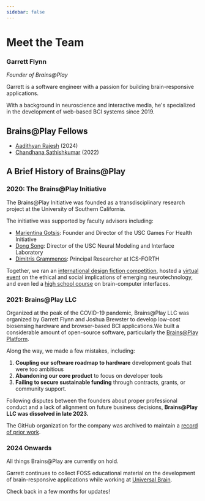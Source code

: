 ```yaml
---
sidebar: false
---
```


# Meet the Team
### Garrett Flynn
*Founder of Brains@Play*

Garrett is a software engineer with a passion for building brain-responsive applications.

With a background in neuroscience and interactive media, he's specialized in the development of web-based BCI systems since 2019.

## Brains@Play Fellows
- [Aadithyan Rajesh](https://www.linkedin.com/in/aadithyanrajesh/) (2024)
- [Chandhana Sathishkumar](https://www.linkedin.com/in/chandhanas/) (2022)

## A Brief History of Brains@Play
### 2020: The Brains@Play Initiative
The Brains@Play Initiative was founded as a transdisciplinary research project at the University of Southern California.

The initiative was supported by faculty advisors including:
- [Marientina Gotsis](https://www.linkedin.com/in/marientina-gotsis-24041a5/): Founder and Director of the USC Games For Health Initiative
- [Dong Song](https://www.linkedin.com/in/dong-song-159aa221/): Director of the USC Neural Modeling and Interface Laboratory
- [Dimitris Grammenos](https://www.linkedin.com/in/dgrammenos/): Principal Researcher at ICS-FORTH

Together, we ran an [international design fiction competition](/projects/initiative/brains-and-games-competition.md), hosted a [virtual event](/projects/initiative/livewire.md) on the ethical and social implications of emerging neurotechnology, and even led a [high school course](/projects/initiative/brains-at-play-course.md) on brain-computer interfaces.

### 2021: Brains@Play LLC

Organized at the peak of the COVID-19 pandemic, Brains@Play LLC was organized by Garrett Flynn and Joshua Brewster to develop low-cost biosensing hardware and browser-based BCI applications.We built a considerable amount of open-source software, particularly the [Brains@Play Platform](https://app.brainsatplay.com).

Along the way, we made a few mistakes, including:
1. **Coupling our software roadmap to hardware** development goals that were too ambitious
2. **Abandoning our core product** to focus on developer tools
3. **Failing to secure sustainable funding** through contracts, grants, or community support.

Following disputes between the founders about proper professional conduct and a lack of alignment on future business decisions, **Brains@Play LLC was dissolved in late 2023.**

The GitHub organization for the company was archived to maintain a [record of prior work](https://github.com/brainsatplay).

### 2024 Onwards
All things Brains@Play are currently on hold.

Garrett continues to collect FOSS educational material on the development of brain-responsive applications while working at [Universal Brain](https://www.universal-brain.com/).

Check back in a few months for updates!
